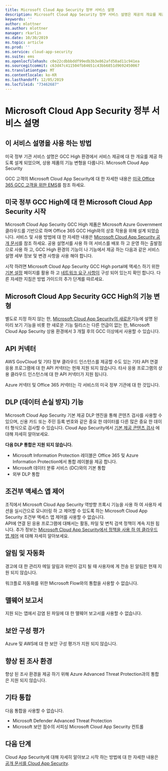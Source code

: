 ```yaml
---
title: Microsoft Cloud App Security 정부 서비스 설명
description: Microsoft Cloud App Security 정부 서비스 설명은 제공의 개요를 제공 하도록 설계 되었습니다.
keywords: ''
author: mlottner
ms.author: mlottner
manager: rkarlin
ms.date: 10/30/2019
ms.topic: article
ms.prod: ''
ms.service: cloud-app-security
ms.suite: ems
ms.openlocfilehash: c0e22cdbbbddf99edb3b3e862afd58ad11c941ea
ms.sourcegitcommit: c63d47c411504fb84651c43bb6851d9692450067
ms.translationtype: MT
ms.contentlocale: ko-KR
ms.lasthandoff: 12/05/2019
ms.locfileid: "73462687"
---
```

# <a name="microsoft-cloud-app-security-government-service-description"></a>Microsoft Cloud App Security 정부 서비스 설명

## <a name="how-to-use-this-service-description"></a>이 서비스 설명을 사용 하는 방법 
미국 정부 기관 서비스 설명은 GCC High 환경에서 서비스 제공에 대 한 개요를 제공 하도록 설계 되었으며, 상용 제품의 기능 변형을 다룹니다. Microsoft Cloud App Security 

GCC 고객의 Microsoft Cloud App Security에 대 한 자세한 내용은 [미국 Office 365 GCC 고객을 위한 EMS](https://docs.microsoft.com/enterprise-mobility-security/solutions/ems-govt-service-description#ems-for-us-office-365-gcc-customers)를 참조 하세요.   

## <a name="getting-started-with-microsoft-cloud-app-security-for-us-government-gcc-high"></a>미국 정부 GCC High에 대 한 Microsoft Cloud App Security 시작 
Microsoft Cloud App Security GCC High 제품은 Microsoft Azure Government 클라우드를 기반으로 하며 Office 365 GCC High와의 상호 작용을 위해 설계 되었습니다. 서비스 및 사용 방법에 대 한 자세한 내용은 [Microsoft Cloud App Security 공개 문서](https://docs.microsoft.com/cloud-app-security/)를 참조 하세요. 공용 설명서를 사용 하 여 서비스를 배포 하 고 운영 하는 출발점으로 사용 하 고, GCC High 환경의 기능이 나 기능에서 제공 하는 다음과 같은 서비스 설명 세부 정보 및 변경 사항을 사용 해야 합니다.

시작 하려면 Microsoft Cloud App Security GCC High portal에 액세스 하기 위한 [기본 설정](https:/docs.microsoft.com/cloud-app-security/general-setup) 페이지를 활용 하 고 [네트워크 요구 사항이](https://docs.microsoft.com/cloud-app-security/network-requirements) 구성 되어 있는지 확인 합니다. 다른 자세한 지침은 방법 가이드의 추가 단계를 따르세요. 

## <a name="feature-variations-in-microsoft-cloud-app-security-gcc-high"></a>Microsoft Cloud App Security GCC High의 기능 변형 
별도로 지정 하지 않는 한, [Microsoft Cloud App Security의 새로운](https://docs.microsoft.com/cloud-app-security/release-notes)기능에 설명 된 미리 보기 기능을 비롯 한 새로운 기능 릴리스는 다른 언급이 없는 한, Microsoft Cloud App Security 상용 환경에서 3 개월 후의 GCC 이상에서 사용할 수 있습니다. 

## <a name="api-connector"></a>API 커넥터 

AWS GovCloud 및 기타 정부 클라우드 인스턴스를 제공할 수도 있는 기타 API 연결 응용 프로그램에 대 한 API 커넥터는 현재 지원 되지 않습니다. 타사 응용 프로그램의 상용 클라우드 인스턴스에 대 한 API 커넥터가 지원 됩니다. 
 
Azure 커넥터 및 Office 365 커넥터는 각 서비스의 미국 정부 기관에 대 한 것입니다. 

## <a name="data-loss-prevention-dlp-features"></a>DLP (데이터 손실 방지) 기능  
Microsoft Cloud App Security 기본 제공 DLP 엔진을 통해 콘텐츠 검사를 사용할 수 있으며, 신용 카드 또는 주민 등록 번호와 같은 중요 한 데이터를 다른 많은 중요 한 데이터 형식으로 검사할 수 있습니다. Cloud App Security에서 [기본 제공 콘텐츠 검사](https://docs.microsoft.com/cloud-app-security/content-inspection-built-in) 에 대해 자세히 알아보세요.  

**다음 DLP 통합은 지원 되지 않습니다.** 
- Microsoft Information Protection 레이블은 Office 365 및 Azure Information Protection에서 통합 레이블을 제공 합니다.  
- Microsoft 데이터 분류 서비스 (DC)와의 기본 통합
- 외부 DLP 통합  

## <a name="conditional-access-app-control"></a>조건부 액세스 앱 제어  
조직에서 Microsoft Cloud App Security 역방향 프록시 기능을 사용 하 여 사용자 세션을 실시간으로 모니터링 하 고 제어할 수 있도록 하는 Microsoft Cloud App Security 조건부 액세스 앱 제어를 사용할 수 없습니다.   
API에 연결 된 응용 프로그램에 대해서는 활동, 파일 및 변칙 검색 정책이 계속 지원 됩니다. 추가 정보는 [Microsoft Cloud App Security에서 정책을 사용 하 여 클라우드 앱 제어](https://docs.microsoft.com/cloud-app-security/control-cloud-apps-with-policies) 에 대해 자세히 알아보세요.   

## <a name="notifications-and-automation"></a>알림 및 자동화  
경고에 대 한 관리자 메일 알림과 위반이 감지 될 때 사용자에 게 전송 된 알림은 현재 지원 되지 않습니다.   

워크플로 자동화를 위한 Microsoft Flow와의 통합을 사용할 수 없습니다.

## <a name="malware-reports"></a>맬웨어 보고서 
지원 되는 앱에서 감염 된 파일에 대 한 맬웨어 보고서를 사용할 수 없습니다.  

## <a name="security-configuration-assessments"></a>보안 구성 평가 
Azure 및 AWS에 대 한 보안 구성 평가가 지원 되지 않습니다.  

## <a name="enhanced-investigation-experience"></a>향상 된 조사 환경 
향상 된 조사 환경을 제공 하기 위해 Azure Advanced Threat Protection과의 통합은 지원 되지 않습니다.  

## <a name="other-integrations"></a>기타 통합 

다음 통합을 사용할 수 없습니다.  
- Microsoft Defender Advanced Threat Protection 
- Microsoft 보안 점수의 서피싱 Microsoft Cloud App Security 컨트롤 

## <a name="next-steps"></a>다음 단계
Cloud App Security에 대해 자세히 알아보고 시작 하는 방법에 대 한 자세한 내용은 [공개 문서를 Cloud App Security](https://docs.microsoft.com/cloud-app-security/).